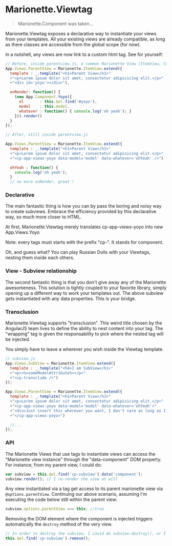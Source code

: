 # Marionette.Viewtag

> Marionette.Component was taken...

Marionette.Viewtag exposes a declarative way to instantiate your views from your templates. All your existing views are already compatible, as long as there classes are accessible from the global scope (for now).

In a nutshell, any views are now link to a custom html tag. See for yourself:

```javascript
// Before, inside parentview.js, a common Marionette View (ItemView, CompositeView... whatever)
App.Views.ParentView = Marionette.ItemView.extend({
  template : _.template("<h1>Parent View</h1>"
  +"<p>Lorem ipsum dolor sit amet, consectetur adipisicing elit.</p>"
  +"<div id='yoyo'></div>"),

  onRender: function() {
    (new App.Component.Yoyo({
      el       : this.$el.find('#yoyo'),
      model    : this.model,
      whatever : function() { console.log('oh yeah'); }
    })).render()
  }
});

// After, still inside parentview.js

App.Views.ParentView = Marionette.ItemView.extend({
  template : _.template("<h1>Parent View</h1>"
  +"<p>Lorem ipsum dolor sit amet, consectetur adipisicing elit.</p>"
  +"<cp-app-views-yoyo data-model='model' data-whatever='ohYeah' />")

  ohYeah : function() {
    console.log('oh yeah');
  }
  // no more onRender, great !
```

### Declarative
The main fantastic thing is how you can by pass the boring and noisy way to create subviews. Embrace the efficiency provided by this declarative way, so much more closer to HTML.

At first, Marionette.Viewtag merely translates cp-app-views-yoyo into new App.Views.Yoyo

Note: every tags must starts with the prefix "cp-". It stands for component.

Oh, and guess what? You can play Russian Dolls with your Viewtags, nesting them inside each others.


### View - Subview relationship
The second fantastic thing is that you don't give away any of the Marionette awesomeness. This solution is tightly coupled to your favorite library, simply opening up a different way to work your templates out. The above subview gets instantiated with any data properties. This is your bridge.


### Transclusion
Marionette.Viewtag supports "transclusion". This weird title chosen by the AngularJS team lives to define the ability to nest content into your tag. The "wrapping" tag is given the responsability to pick where the nested tag will be injected.

You simply have to leave a <cp-transclude /> wherever you wish inside the Viewtag template.

```javascript
// subview.js
App.Views.SubView = Marionette.ItemView.extend({
  template : _.template("<h4>I am SubView</h1>"
  +"<p><%=someModelAttribute%></p>"
  +"<cp-transclude />")
});

App.Views.ParentView = Marionette.ItemView.extend({
  template : _.template("<h1>Parent View</h1>"
  +"<p>Lorem ipsum dolor sit amet, consectetur adipisicing elit.</p>"
  +"<cp-app-views-yoyo data-model='model' data-whatever='ohYeah'>"
  +"<div>Just insert this wherever you want, I don't care as long as I'm inside the Yoyo.</div>"
  +"</cp-app-views-yoyo>")

  //...
});

```


### API

The Marionette Views that use tags to instantiate views can access the "Marionette view instance" through the "data-component" DOM property. For instance, from my parent view, I could do:
```javascript
var subview = this.$el.find('cp-subview').data('component');
subview.render(); // I re-render the view at will
```

Any view instantiated via a tag get access to its parent marionette view via ```@options.parentView```. Continuing our above scenario, assuming I'm executing the code below still within the parent view:
```javascript
subview.options.parentView === this; //true
```

Removing the DOM element where the component is injected triggers automatically the ```destroy``` method of the very view.
```javascript
// In order to destroy the subview, I could do subview.destroy(), or I could do:
this.$el.find('cp-subview').remove();
```
